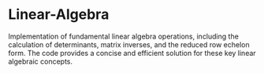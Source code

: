 # Linear-Algebra
Implementation of fundamental linear algebra operations, including the calculation of determinants, matrix inverses, and the reduced row echelon form. The code provides a concise and efficient solution for these key linear algebraic concepts.
